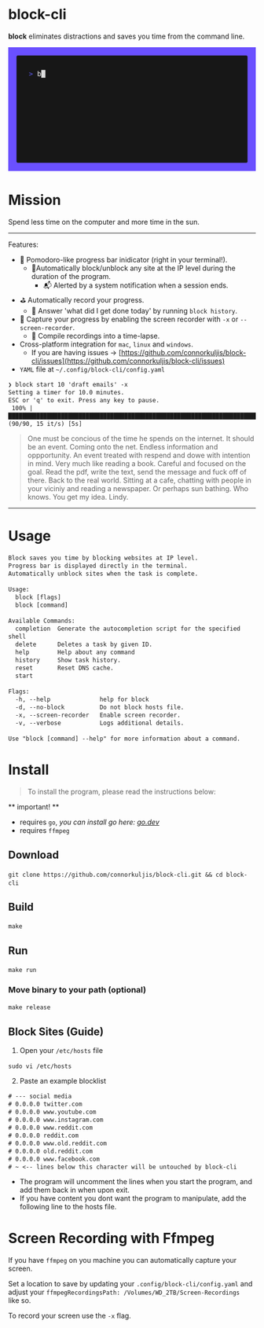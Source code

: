 # block-cli

**block** eliminates distractions and saves you time from the command line. 

![demo](demo.gif)

# Mission

Spend less time on the computer and more time in the sun.

---

Features:
- 🙆 Pomodoro-like progress bar inidicator (right in your terminal!). 
  - 🙅Automatically block/unblock any site at the IP level during the duration of the program.
    - 📬 Alerted by a system notification when a session ends.
- ⛳ Automatically record your progress.
  - 📒 Answer 'what did I get done today' by running `block history`.
- 󰑊 Capture your progress by enabling the screen recorder with `-x` or `--screen-recorder`.
  - 🎥 Compile recordings into a time-lapse.
- Cross-platform integration for `mac`, `linux` and `windows`.
  - If you are having issues -> [https://github.com/connorkuljis/block-cli/issues](https://github.com/connorkuljis/block-cli/issues)
- `YAML` file at `~/.config/block-cli/config.yaml`


```
❯ block start 10 'draft emails' -x
Setting a timer for 10.0 minutes.
ESC or 'q' to exit. Press any key to pause.
 100% |███████████████████████████████████████████████████████████████████████████████████████████████| (90/90, 15 it/s) [5s]
```


> One must be concious of the time he spends on the internet.
It should be an event. Coming onto the net. Endless information and oppportunity.
An event treated with respend and dowe with intention in mind. Very much like reading a book.
Careful and focused on the goal. Read the pdf, write the text, send the message and fuck off of there.
Back to the real world. Sitting at a cafe, chatting with people in your viciniy and reading a newspaper.
Or perhaps sun bathing. Who knows. You get my idea. Lindy.

---

# Usage
```
Block saves you time by blocking websites at IP level.
Progress bar is displayed directly in the terminal.
Automatically unblock sites when the task is complete.

Usage:
  block [flags]
  block [command]

Available Commands:
  completion  Generate the autocompletion script for the specified shell
  delete      Deletes a task by given ID.
  help        Help about any command
  history     Show task history.
  reset       Reset DNS cache.
  start

Flags:
  -h, --help              help for block
  -d, --no-block          Do not block hosts file.
  -x, --screen-recorder   Enable screen recorder.
  -v, --verbose           Logs additional details.

Use "block [command] --help" for more information about a command.
```

# Install

> To install the program, please read the instructions below:

** important! **
- requires `go`, *you can install go here: [go.dev](https://go.dev/)*
- requires `ffmpeg` 

## Download
`git clone https://github.com/connorkuljis/block-cli.git && cd block-cli`

## Build
`make`

## Run
`make run`

### Move binary to your path (optional)
`make release`

## Block Sites (Guide)

1. Open your `/etc/hosts` file

`sudo vi /etc/hosts`

2. Paste an example blocklist

```
# --- social media
# 0.0.0.0 twitter.com
# 0.0.0.0 www.youtube.com
# 0.0.0.0 www.instagram.com
# 0.0.0.0 www.reddit.com
# 0.0.0.0 reddit.com
# 0.0.0.0 www.old.reddit.com
# 0.0.0.0 old.reddit.com
# 0.0.0.0 www.facebook.com
# ~ <-- lines below this character will be untouched by block-cli

```

- The program will uncomment the lines when you start the program, and add them back in when upon exit.
- If you have content you dont want the program to manipulate, add the following line to the hosts file.

# Screen Recording with Ffmpeg

If you have `ffmpeg` on you machine you can automatically capture your screen. 

Set a location to save by updating your `.config/block-cli/config.yaml` and adjust your `ffmpegRecordingsPath: /Volumes/WD_2TB/Screen-Recordings
` like so.

To record your screen use the `-x` flag.

